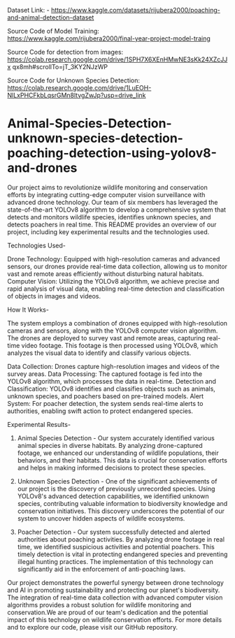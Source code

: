 Dataset Link: - https://www.kaggle.com/datasets/rijubera2000/poaching-and-animal-detection-dataset

Source Code of Model Training: https://www.kaggle.com/rijubera2000/final-year-project-model-traing

Source Code for detection from images: https://colab.research.google.com/drive/1SPH7X6XEnHMwNE3sKk24XZcJJx qx8mh#scrollTo=jT_3KY2NJzWP

Source Code for Unknown Species Detection: https://colab.research.google.com/drive/1LuEOH-NlLxPHCFkbLqsrGMn8ltvgZwJp?usp=drive_link

# Animal-Species-Detection-unknown-species-detection-poaching-detection-using-yolov8-and-drones
Our project aims to revolutionize wildlife monitoring and conservation efforts by integrating cutting-edge computer vision surveillance with advanced drone technology. Our team of six members has leveraged the state-of-the-art YOLOv8 algorithm to develop a comprehensive system that detects and monitors wildlife species, identifies unknown species, and detects poachers in real time. This README provides an overview of our project, including key experimental results and the technologies used.

Technologies Used-

Drone Technology: Equipped with high-resolution cameras and advanced sensors, our drones provide real-time data collection, allowing us to monitor vast and remote areas efficiently without disturbing natural habitats.
Computer Vision: Utilizing the YOLOv8 algorithm, we achieve precise and rapid analysis of visual data, enabling real-time detection and classification of objects in images and videos.

How It Works-

The system employs a combination of drones equipped with high-resolution cameras and sensors, along with the YOLOv8 computer vision algorithm. The drones are deployed to survey vast and remote areas, capturing real-time video footage. This footage is then processed using YOLOv8, which analyzes the visual data to identify and classify various objects.

Data Collection: Drones capture high-resolution images and videos of the survey areas.
Data Processing: The captured footage is fed into the YOLOv8 algorithm, which processes the data in real-time.
Detection and Classification: YOLOv8 identifies and classifies objects such as animals, unknown species, and poachers based on pre-trained models.
Alert System: For poacher detection, the system sends real-time alerts to authorities, enabling swift action to protect endangered species.

Experimental Results-
1. Animal Species Detection - Our system accurately identified various animal species in diverse habitats. By analyzing drone-captured footage, we enhanced our understanding of wildlife populations, their behaviors, and their habitats. This data is crucial for conservation efforts and helps in making informed decisions to protect these species.

2. Unknown Species Detection - One of the significant achievements of our project is the discovery of previously unrecorded species. Using YOLOv8's advanced detection capabilities, we identified unknown species, contributing valuable information to biodiversity knowledge and conservation initiatives. This discovery underscores the potential of our system to uncover hidden aspects of wildlife ecosystems.

3. Poacher Detection - Our system successfully detected and alerted authorities about poaching activities. By analyzing drone footage in real time, we identified suspicious activities and potential poachers. This timely detection is vital in protecting endangered species and preventing illegal hunting practices. The implementation of this technology can significantly aid in the enforcement of anti-poaching laws.

Our project demonstrates the powerful synergy between drone technology and AI in promoting sustainability and protecting our planet's biodiversity. The integration of real-time data collection with advanced computer vision algorithms provides a robust solution for wildlife monitoring and conservation.We are proud of our team's dedication and the potential impact of this technology on wildlife conservation efforts. For more details and to explore our code, please visit our GitHub repository.
